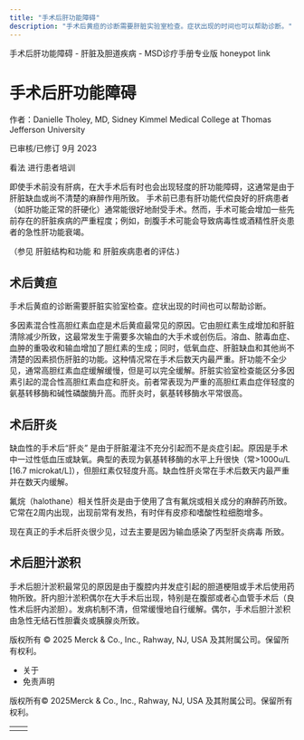 ```yaml
---
title: "手术后肝功能障碍"
description: "手术后黄疸的诊断需要肝脏实验室检查。症状出现的时间也可以帮助诊断。"
---
```


﻿手术后肝功能障碍 \- 肝脏及胆道疾病 \- MSD诊疗手册专业版 honeypot link

# 手术后肝功能障碍

作者：Danielle Tholey, MD, Sidney Kimmel Medical College at Thomas Jefferson University

已审核/已修订 9月 2023

看法 进行患者培训

即使手术前没有肝病，在大手术后有时也会出现轻度的肝功能障碍，这通常是由于肝脏缺血或尚不清楚的麻醉作用所致。 手术前已患有肝功能代偿良好的肝病患者（如肝功能正常的肝硬化）通常能很好地耐受手术。然而，手术可能会增加一些先前存在的肝脏疾病的严重程度；例如，剖腹手术可能会导致病毒性或酒精性肝炎患者的急性肝功能衰竭。

（参见 肝脏结构和功能 和 肝脏疾病患者的评估.)

## 术后黄疸

手术后黄疸的诊断需要肝脏实验室检查。症状出现的时间也可以帮助诊断。

多因素混合性高胆红素血症是术后黄疸最常见的原因。它由胆红素生成增加和肝脏清除减少所致，这最常发生于需要多次输血的大手术或创伤后。溶血、脓毒血症、血肿的重吸收和输血增加了胆红素的生成；同时，低氧血症、肝脏缺血和其他尚不清楚的因素损伤肝脏的功能。这种情况常在手术后数天内最严重。肝功能不全少见，通常高胆红素血症缓解缓慢，但是可以完全缓解。肝脏实验室检查能区分多因素引起的混合性高胆红素血症和肝炎。前者常表现为严重的高胆红素血症伴轻度的氨基转移酶和碱性磷酸酶升高。而肝炎时，氨基转移酶水平常很高。

## 术后肝炎

缺血性的手术后“肝炎” 是由于肝脏灌注不充分引起而不是炎症引起。原因是手术中一过性低血压或缺氧。典型的表现为氨基转移酶的水平上升很快（常>1000u/L \[16.7 microkat/L\]），但胆红素仅轻度升高。缺血性肝炎常在手术后数天内最严重并在数天内缓解。

氟烷（halothane）相关性肝炎是由于使用了含有氟烷或相关成分的麻醉药所致。它常在2周内出现，出现前常有发热，有时伴有皮疹和嗜酸性粒细胞增多。

现在真正的手术后肝炎很少见，过去主要是因为输血感染了丙型肝炎病毒 所致。

## 术后胆汁淤积

手术后胆汁淤积最常见的原因是由于腹腔内并发症引起的胆道梗阻或手术后使用药物所致。肝内胆汁淤积偶尔在大手术后出现，特别是在腹部或者心血管手术后（良性术后肝内淤胆）。发病机制不清，但常缓慢地自行缓解。偶尔，手术后胆汁淤积由急性无结石性胆囊炎或胰腺炎所致。



版权所有 © 2025
Merck & Co., Inc., Rahway, NJ, USA 及其附属公司。保留所有权利。

- 关于
- 免责声明

版权所有© 2025Merck & Co., Inc., Rahway, NJ, USA 及其附属公司。保留所有权利。

|     |     |
| --- | --- |
|  |  |